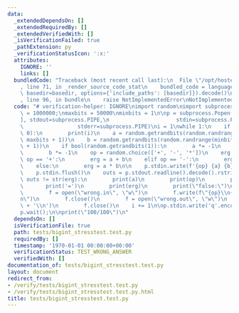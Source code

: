 ```yaml
---
data:
  _extendedDependsOn: []
  _extendedRequiredBy: []
  _extendedVerifiedWith: []
  _isVerificationFailed: true
  _pathExtension: py
  _verificationStatusIcon: ':x:'
  attributes:
    IGNORE: ''
    links: []
  bundledCode: "Traceback (most recent call last):\n  File \"/opt/hostedtoolcache/Python/3.9.1/x64/lib/python3.9/site-packages/onlinejudge_verify/documentation/build.py\"\
    , line 71, in _render_source_code_stat\n    bundled_code = language.bundle(stat.path,\
    \ basedir=basedir, options={'include_paths': [basedir]}).decode()\n  File \"/opt/hostedtoolcache/Python/3.9.1/x64/lib/python3.9/site-packages/onlinejudge_verify/languages/python.py\"\
    , line 96, in bundle\n    raise NotImplementedError\nNotImplementedError\n"
  code: "# verification-helper: IGNORE\nimport random\nimport subprocess\n\niterations\
    \ = 1000000;\nmaxbits = 50000\nminbits = 1\n\np = subprocess.Popen([\"./a.out\"\
    ], stdout=subprocess.PIPE,\n                     stdin=subprocess.PIPE,\n    \
    \                 stderr=subprocess.PIPE)\ni = 1\nwhile 1:\n    if (i % 1000 ==\
    \ 0):\n        print(i)\n    a = random.getrandbits(random.randrange(minbits,\
    \ maxbits + 1))\n    b = random.getrandbits(random.randrange(minbits, maxbits\
    \ + 1))\n    if bool(random.getrandbits(1)):\n        a *= -1\n    if bool(random.getrandbits(1)):\n\
    \        b *= -1\n    op = random.choice(['+', '-', '*'])\n    erg = 0\n    if\
    \ op == '+':\n        erg = a + b\n    elif op == '-':\n        erg = a - b\n\
    \    else:\n        erg = a * b\n\n    p.stdin.write(f'{op} {a} {b}\\n'.encode())\n\
    \    p.stdin.flush()\n    outs = p.stdout.readline().decode().rstrip()\n    if\
    \ outs != str(erg):\n        print(a)\n        print(op)\n        print(b)\n \
    \       print('=')\n        print(erg)\n        print(\"false:\")\n        print(outs)\n\
    \        f = open(\"wrong.in\", \"w\")\n        f.write(f\"{op}\\n{a}\\n{b}\\\
    n\")\n        f.close()\n        f = open(\"wrong.out\", \"w\")\n        f.write(str(erg)\
    \ + '\\n')\n        f.close()\n    i += 1\n\np.stdin.write('q'.encode())\np.stdin.flush()\n\
    p.wait();\n\nprint(\"100/100\")\n"
  dependsOn: []
  isVerificationFile: true
  path: tests/bigint_stresstest.test.py
  requiredBy: []
  timestamp: '1970-01-01 00:00:00+00:00'
  verificationStatus: TEST_WRONG_ANSWER
  verifiedWith: []
documentation_of: tests/bigint_stresstest.test.py
layout: document
redirect_from:
- /verify/tests/bigint_stresstest.test.py
- /verify/tests/bigint_stresstest.test.py.html
title: tests/bigint_stresstest.test.py
---
```

